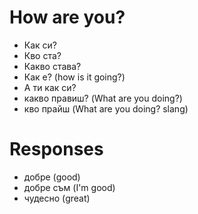 # How are you?

- Как си?
- Кво ста?
- Какво става?
- Как е? (how is it going?)
- А ти как си?
- какво правиш? (What are you doing?)
- кво прайш (What are you doing? slang)

# Responses

- добре (good)
- добре съм (I'm good)
- чудесно (great)